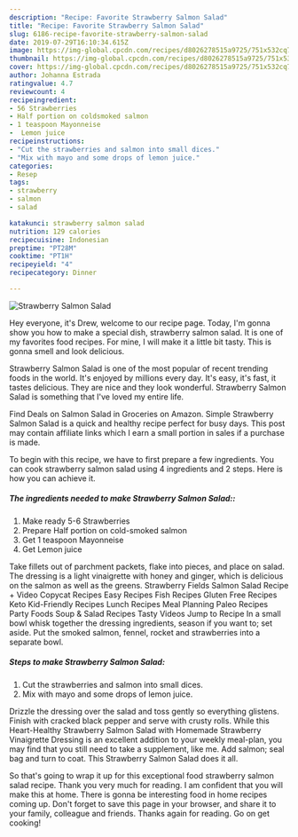 ```yaml
---
description: "Recipe: Favorite Strawberry Salmon Salad"
title: "Recipe: Favorite Strawberry Salmon Salad"
slug: 6186-recipe-favorite-strawberry-salmon-salad
date: 2019-07-29T16:10:34.615Z
image: https://img-global.cpcdn.com/recipes/d8026278515a9725/751x532cq70/strawberry-salmon-salad-recipe-main-photo.jpg
thumbnail: https://img-global.cpcdn.com/recipes/d8026278515a9725/751x532cq70/strawberry-salmon-salad-recipe-main-photo.jpg
cover: https://img-global.cpcdn.com/recipes/d8026278515a9725/751x532cq70/strawberry-salmon-salad-recipe-main-photo.jpg
author: Johanna Estrada
ratingvalue: 4.7
reviewcount: 4
recipeingredient:
- 56 Strawberries
- Half portion on coldsmoked salmon
- 1 teaspoon Mayonneise
-  Lemon juice
recipeinstructions:
- "Cut the strawberries and salmon into small dices."
- "Mix with mayo and some drops of lemon juice."
categories:
- Resep
tags:
- strawberry
- salmon
- salad

katakunci: strawberry salmon salad
nutrition: 129 calories
recipecuisine: Indonesian
preptime: "PT28M"
cooktime: "PT1H"
recipeyield: "4"
recipecategory: Dinner

---
```



![Strawberry Salmon Salad](https://img-global.cpcdn.com/recipes/d8026278515a9725/751x532cq70/strawberry-salmon-salad-recipe-main-photo.jpg)

Hey everyone, it's Drew, welcome to our recipe page. Today, I'm gonna show you how to make a special dish, strawberry salmon salad. It is one of my favorites food recipes. For mine, I will make it a little bit tasty. This is gonna smell and look delicious.

Strawberry Salmon Salad is one of the most popular of recent trending foods in the world. It's enjoyed by millions every day. It's easy, it's fast, it tastes delicious. They are nice and they look wonderful. Strawberry Salmon Salad is something that I've loved my entire life.

Find Deals on Salmon Salad in Groceries on Amazon. Simple Strawberry Salmon Salad is a quick and healthy recipe perfect for busy days. This post may contain affiliate links which I earn a small portion in sales if a purchase is made.


To begin with this recipe, we have to first prepare a few ingredients. You can cook strawberry salmon salad using 4 ingredients and 2 steps. Here is how you can achieve it.

##### The ingredients needed to make Strawberry Salmon Salad::

1. Make ready 5-6 Strawberries
1. Prepare Half portion on cold-smoked salmon
1. Get 1 teaspoon Mayonneise
1. Get  Lemon juice


Take fillets out of parchment packets, flake into pieces, and place on salad. The dressing is a light vinaigrette with honey and ginger, which is delicious on the salmon as well as the greens. Strawberry Fields Salmon Salad Recipe + Video Copycat Recipes Easy Recipes Fish Recipes Gluten Free Recipes Keto Kid-Friendly Recipes Lunch Recipes Meal Planning Paleo Recipes Party Foods Soup &amp; Salad Recipes Tasty Videos Jump to Recipe In a small bowl whisk together the dressing ingredients, season if you want to; set aside. Put the smoked salmon, fennel, rocket and strawberries into a separate bowl. 

##### Steps to make Strawberry Salmon Salad:

1. Cut the strawberries and salmon into small dices.
1. Mix with mayo and some drops of lemon juice.


Drizzle the dressing over the salad and toss gently so everything glistens. Finish with cracked black pepper and serve with crusty rolls. While this Heart-Healthy Strawberry Salmon Salad with Homemade Strawberry Vinaigrette Dressing is an excellent addition to your weekly meal-plan, you may find that you still need to take a supplement, like me. Add salmon; seal bag and turn to coat. This Strawberry Salmon Salad does it all. 

So that's going to wrap it up for this exceptional food strawberry salmon salad recipe. Thank you very much for reading. I am confident that you will make this at home. There is gonna be interesting food in home recipes coming up. Don't forget to save this page in your browser, and share it to your family, colleague and friends. Thanks again for reading. Go on get cooking!
